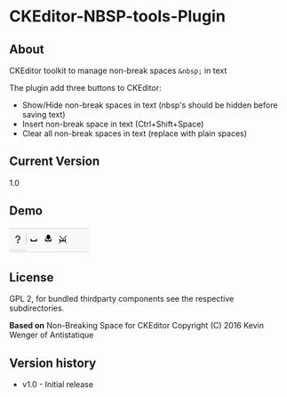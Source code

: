 # CKEditor-NBSP-tools-Plugin

## About
CKEditor toolkit to manage non-break spaces `&nbsp;` in text 

The plugin add three buttons to CKEditor:
- Show/Hide non-break spaces in text (nbsp's should be hidden before saving text)
- Insert non-break space in text (Ctrl+Shift+Space)
- Clear all non-break spaces in text (replace with plain spaces)

## Current Version 
1.0

## Demo
![image](demo/nbsp_tools.png)


## License
GPL 2, for bundled thirdparty components see the respective subdirectories.

**Based on** Non-Breaking Space for CKEditor  Copyright (C) 2016 Kevin Wenger of Antistatique

## Version history
* v1.0 - Initial release 
